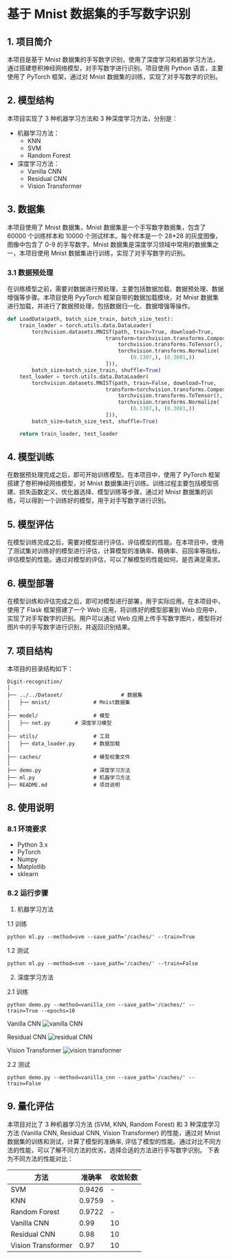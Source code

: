 # 基于 Mnist 数据集的手写数字识别

## 1. 项目简介

本项目是基于 Mnist 数据集的手写数字识别，使用了深度学习和机器学习方法，通过搭建卷积神经网络模型，对手写数字进行识别。项目使用 Python 语言，主要使用了 PyTorch 框架，通过对 Mnist 数据集的训练，实现了对手写数字的识别。

## 2. 模型结构

本项目实现了 3 种机器学习方法和 3 种深度学习方法，分别是：

- 机器学习方法：
  - KNN
  - SVM
  - Random Forest
- 深度学习方法：
  - Vanilla CNN
  - Residual CNN
  - Vision Transformer

## 3. 数据集

本项目使用了 Mnist 数据集，Mnist 数据集是一个手写数字数据集，包含了 60000 个训练样本和 10000 个测试样本。每个样本是一个 28\*28 的灰度图像，图像中包含了 0-9 的手写数字。Mnist 数据集是深度学习领域中常用的数据集之一，本项目使用 Mnist 数据集进行训练，实现了对手写数字的识别。

### 3.1 数据预处理

在训练模型之前，需要对数据进行预处理，主要包括数据加载、数据预处理、数据增强等步骤。本项目使用 PyyTorch 框架自带的数据加载模块，对 Mnist 数据集进行加载，并进行了数据预处理，包括数据归一化、数据增强等操作。

```python
def LoadData(path, batch_size_train, batch_size_test):
    train_loader = torch.utils.data.DataLoader(
        torchvision.datasets.MNIST(path, train=True, download=True,
                                transform=torchvision.transforms.Compose([
                                    torchvision.transforms.ToTensor(),
                                    torchvision.transforms.Normalize(
                                        (0.1307,), (0.3081,))
                                ])),
        batch_size=batch_size_train, shuffle=True)
    test_loader = torch.utils.data.DataLoader(
        torchvision.datasets.MNIST(path, train=False, download=True,
                                transform=torchvision.transforms.Compose([
                                    torchvision.transforms.ToTensor(),
                                    torchvision.transforms.Normalize(
                                        (0.1307,), (0.3081,))
                                ])),
        batch_size=batch_size_test, shuffle=True)

    return train_loader, test_loader
```

## 4. 模型训练

在数据预处理完成之后，即可开始训练模型。在本项目中，使用了 PyTorch 框架搭建了卷积神经网络模型，对 Mnist 数据集进行训练。训练过程主要包括模型搭建、损失函数定义、优化器选择、模型训练等步骤。通过对 Mnist 数据集的训练，可以得到一个训练好的模型，用于对手写数字进行识别。

## 5. 模型评估

在模型训练完成之后，需要对模型进行评估，评估模型的性能。在本项目中，使用了测试集对训练好的模型进行评估，计算模型的准确率、精确率、召回率等指标，评估模型的性能。通过对模型的评估，可以了解模型的性能如何，是否满足需求。

## 6. 模型部署

在模型训练和评估完成之后，即可对模型进行部署，用于实际应用。在本项目中，使用了 Flask 框架搭建了一个 Web 应用，将训练好的模型部署到 Web 应用中，实现了对手写数字的识别。用户可以通过 Web 应用上传手写数字图片，模型将对图片中的手写数字进行识别，并返回识别结果。

## 7. 项目结构

本项目的目录结构如下：

```
Digit-recognition/
│
├── ../../Dataset/                   # 数据集
│   ├── mnist/              # Mnist数据集
│
├── model/                  # 模型
│   ├── net.py        # 深度学习模型
│
├── utils/                  # 工具
│   ├── data_loader.py      # 数据加载
│
├── caches/                 # 模型权重文件
│
├── demo.py                 # 深度学习方法
├── ml.py                   # 机器学习方法
├── README.md               # 项目说明
```

## 8. 使用说明

### 8.1 环境要求

- Python 3.x
- PyTorch
- Numpy
- Matplotlib
- sklearn

### 8.2 运行步骤

1. 机器学习方法

1.1 训练

```
python ml.py --method=svm --save_path='/caches/' --train=True
```

1.2 测试

```
python ml.py --method=svm --save_path='/caches/' --train=False
```

2. 深度学习方法

2.1 训练

```
python demo.py --method=vanilla_cnn --save_path='/caches/' --train=True --epochs=10
```

Vanilla CNN
![vanilla CNN](./figs/vanilla_cnn.png)

Residual CNN
![residual CNN](./figs/residual_cnn.png)

Vision Transformer
![vision transformer](./figs/transformer.png)

2.2 测试

```
python demo.py --method=vanilla_cnn --save_path='/caches/' --train=False
```

## 9. 量化评估

本项目对比了 3 种机器学习方法 (SVM, KNN, Random Forest) 和 3 种深度学习方法 (Vanilla CNN, Residual CNN, Vision Transformer) 的性能，通过对 Mnist 数据集的训练和测试，计算了模型的准确率, 评估了模型的性能。通过对比不同方法的性能，可以了解不同方法的优劣，选择合适的方法进行手写数字识别。 下表为不同方法的性能对比：

| 方法               | 准确率 | 收敛轮数 |
| ------------------ | ------ | -------- |
| SVM                | 0.9426 | -        |
| KNN                | 0.9759 | -        |
| Random Forest      | 0.9722 | -        |
| Vanilla CNN        | 0.99   | 10       |
| Residual CNN       | 0.98   | 10       |
| Vision Transformer | 0.97   | 10       |
